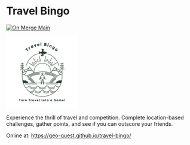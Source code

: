 # Travel Bingo

[![On Merge Main](https://github.com/geo-quest/travel-bingo/actions/workflows/on-merge-main.yaml/badge.svg?branch=main)](https://github.com/geo-quest/travel-bingo/actions/workflows/on-merge-main.yaml)

![travel-bingo](public/travel-bingo-logo_192.png)

Experience the thrill of travel and competition. Complete location-based challenges, gather points, and see if you can outscore your friends.

Online at: https://geo-quest.github.io/travel-bingo/
